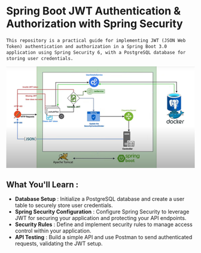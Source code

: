 # Spring Boot JWT Authentication & Authorization with Spring Security


```angular2html
This repository is a practical guide for implementing JWT (JSON Web Token) authentication and authorization in a Spring Boot 3.0 application using Spring Security 6, with a PostgreSQL database for storing user credentials.
```

![jwt digram](jwt.png)

## What You'll Learn :

* **Database Setup** : Initialize a PostgreSQL database and create a user table to securely store user credentials.
* **Spring Security Configuration** : Configure Spring Security to leverage JWT for securing your application and protecting your API endpoints.
* **Security Rules** : Define and implement security rules to manage access control within your application.
* **API Testing** : Build a simple API and use Postman to send authenticated requests, validating the JWT setup.